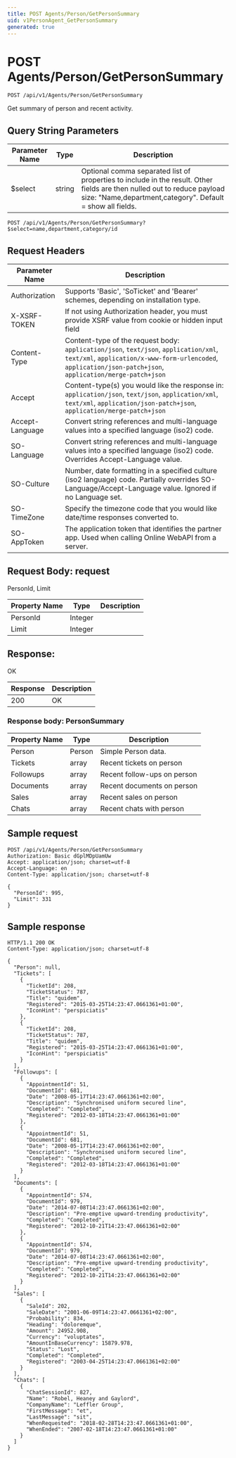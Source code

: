 ```yaml
---
title: POST Agents/Person/GetPersonSummary
uid: v1PersonAgent_GetPersonSummary
generated: true
---
```


# POST Agents/Person/GetPersonSummary

```http
POST /api/v1/Agents/Person/GetPersonSummary
```

Get summary of person and recent activity.







## Query String Parameters

| Parameter Name | Type |  Description |
|----------------|------|--------------|
| $select | string |  Optional comma separated list of properties to include in the result. Other fields are then nulled out to reduce payload size: "Name,department,category". Default = show all fields. |

```http
POST /api/v1/Agents/Person/GetPersonSummary?$select=name,department,category/id
```


## Request Headers

| Parameter Name | Description |
|----------------|-------------|
| Authorization  | Supports 'Basic', 'SoTicket' and 'Bearer' schemes, depending on installation type. |
| X-XSRF-TOKEN   | If not using Authorization header, you must provide XSRF value from cookie or hidden input field |
| Content-Type | Content-type of the request body: `application/json`, `text/json`, `application/xml`, `text/xml`, `application/x-www-form-urlencoded`, `application/json-patch+json`, `application/merge-patch+json` |
| Accept         | Content-type(s) you would like the response in: `application/json`, `text/json`, `application/xml`, `text/xml`, `application/json-patch+json`, `application/merge-patch+json` |
| Accept-Language | Convert string references and multi-language values into a specified language (iso2) code. |
| SO-Language | Convert string references and multi-language values into a specified language (iso2) code. Overrides Accept-Language value. |
| SO-Culture | Number, date formatting in a specified culture (iso2 language) code. Partially overrides SO-Language/Accept-Language value. Ignored if no Language set. |
| SO-TimeZone | Specify the timezone code that you would like date/time responses converted to. |
| SO-AppToken | The application token that identifies the partner app. Used when calling Online WebAPI from a server. |

## Request Body: request 

PersonId, Limit 

| Property Name | Type |  Description |
|----------------|------|--------------|
| PersonId | Integer |  |
| Limit | Integer |  |

## Response:

OK

| Response | Description |
|----------------|-------------|
| 200 | OK |

### Response body: PersonSummary

| Property Name | Type |  Description |
|----------------|------|--------------|
| Person | Person | Simple Person data. |
| Tickets | array | Recent tickets on person |
| Followups | array | Recent follow-ups on person |
| Documents | array | Recent documents on person |
| Sales | array | Recent sales on person |
| Chats | array | Recent chats with person |

## Sample request

```http!
POST /api/v1/Agents/Person/GetPersonSummary
Authorization: Basic dGplMDpUamUw
Accept: application/json; charset=utf-8
Accept-Language: en
Content-Type: application/json; charset=utf-8

{
  "PersonId": 995,
  "Limit": 331
}
```

## Sample response

```http_
HTTP/1.1 200 OK
Content-Type: application/json; charset=utf-8

{
  "Person": null,
  "Tickets": [
    {
      "TicketId": 208,
      "TicketStatus": 787,
      "Title": "quidem",
      "Registered": "2015-03-25T14:23:47.0661361+01:00",
      "IconHint": "perspiciatis"
    },
    {
      "TicketId": 208,
      "TicketStatus": 787,
      "Title": "quidem",
      "Registered": "2015-03-25T14:23:47.0661361+01:00",
      "IconHint": "perspiciatis"
    }
  ],
  "Followups": [
    {
      "AppointmentId": 51,
      "DocumentId": 681,
      "Date": "2008-05-17T14:23:47.0661361+02:00",
      "Description": "Synchronised uniform secured line",
      "Completed": "Completed",
      "Registered": "2012-03-18T14:23:47.0661361+01:00"
    },
    {
      "AppointmentId": 51,
      "DocumentId": 681,
      "Date": "2008-05-17T14:23:47.0661361+02:00",
      "Description": "Synchronised uniform secured line",
      "Completed": "Completed",
      "Registered": "2012-03-18T14:23:47.0661361+01:00"
    }
  ],
  "Documents": [
    {
      "AppointmentId": 574,
      "DocumentId": 979,
      "Date": "2014-07-08T14:23:47.0661361+02:00",
      "Description": "Pre-emptive upward-trending productivity",
      "Completed": "Completed",
      "Registered": "2012-10-21T14:23:47.0661361+02:00"
    },
    {
      "AppointmentId": 574,
      "DocumentId": 979,
      "Date": "2014-07-08T14:23:47.0661361+02:00",
      "Description": "Pre-emptive upward-trending productivity",
      "Completed": "Completed",
      "Registered": "2012-10-21T14:23:47.0661361+02:00"
    }
  ],
  "Sales": [
    {
      "SaleId": 202,
      "SaleDate": "2001-06-09T14:23:47.0661361+02:00",
      "Probability": 834,
      "Heading": "doloremque",
      "Amount": 24952.908,
      "Currency": "voluptates",
      "AmountInBaseCurrency": 15879.978,
      "Status": "Lost",
      "Completed": "Completed",
      "Registered": "2003-04-25T14:23:47.0661361+02:00"
    }
  ],
  "Chats": [
    {
      "ChatSessionId": 827,
      "Name": "Robel, Heaney and Gaylord",
      "CompanyName": "Leffler Group",
      "FirstMessage": "et",
      "LastMessage": "sit",
      "WhenRequested": "2018-02-28T14:23:47.0661361+01:00",
      "WhenEnded": "2007-02-18T14:23:47.0661361+01:00"
    }
  ]
}
```